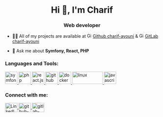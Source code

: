 <h1 align="center">Hi 👋, I'm Charif </h1>
<h3 align="center">Web developer</h3>

-   👨‍💻 All of my projects are available at <img src="https://www.vectorlogo.zone/logos/github/github-tile.svg" alt="GitHub" width="15" height="15"/> [Github charif-ayouni](https://github.com/charif-ayouni) & <img src="https://www.vectorlogo.zone/logos/gitlab/gitlab-icon.svg" alt="Gitlab" width="15" height="15"/>  [GitLab charif-ayouni](https://gitlab.com/charif-ayouni)

-   💬 Ask me about **Symfony, React, PHP**

<h3 align="left">Languages and Tools:</h3>
<p align="left">
  <a href="https://www.symfony.com/" target="_blank">
		<img src="https://www.vectorlogo.zone/logos/symfony/symfony-icon.svg" alt="symfony" width="40" height="40"/>
	</a>
  <a href="https://www.php.com/" target="_blank">
		<img src="https://www.vectorlogo.zone/logos/php/php-icon.svg" alt="php" width="40" height="40"/>
	</a>
  <a href="https://fr.reactjs.org/" target="_blank">
		<img src="https://www.vectorlogo.zone/logos/reactjs/reactjs-icon.svg" alt="react.js" width="40" height="40"/>
	</a>
	<a href="https://github.com/" target="_blank">
		<img src="https://www.vectorlogo.zone/logos/github/github-tile.svg" alt="github" width="40" height="40"/>
	</a>
	<a href="https://www.docker.com/" target="_blank">
		<img src="https://raw.githubusercontent.com/gilbarbara/logos/master/logos/docker-icon.svg" alt="docker" width="40" height="40"/>
	</a>
	<a href="https://www.linux.org/" target="_blank">
		<img src="https://www.vectorlogo.zone/logos/linux/linux-ar21.svg" alt="linux" width="100" height="40"/>
	</a>
  	<a href="https://developer.mozilla.org/fr/docs/Web/JavaScript" target="_blank">
		<img src="https://www.vectorlogo.zone/logos/javascript/javascript-icon.svg" alt="javascript" width="40" height="40"/>
	</a>
</p>
<h3 align="left">Connect with me:</h3>
<p align="left">
  <a href="https://www.linkedin.com/in/ayounicharif/" target="blank">
		<img align="center" src="https://cdn.jsdelivr.net/npm/simple-icons@3.0.1/icons/linkedin.svg" alt="LinkedIn" height="30" width="40" />
	</a>
	<a href="https://github.com/charif-ayouni" target="blank">
		<img align="center" src="https://cdn.jsdelivr.net/npm/simple-icons@3.0.1/icons/github.svg" alt="github-pandemonium" height="30" width="40" />
	</a>
	<a href="https://gitlab.com/charif-ayouni" target="blank">
		<img align="center" src="https://www.vectorlogo.zone/logos/gitlab/gitlab-icon.svg" alt="gitlab-pandemonium" height="30" width="40" />
	</a>
</p>
